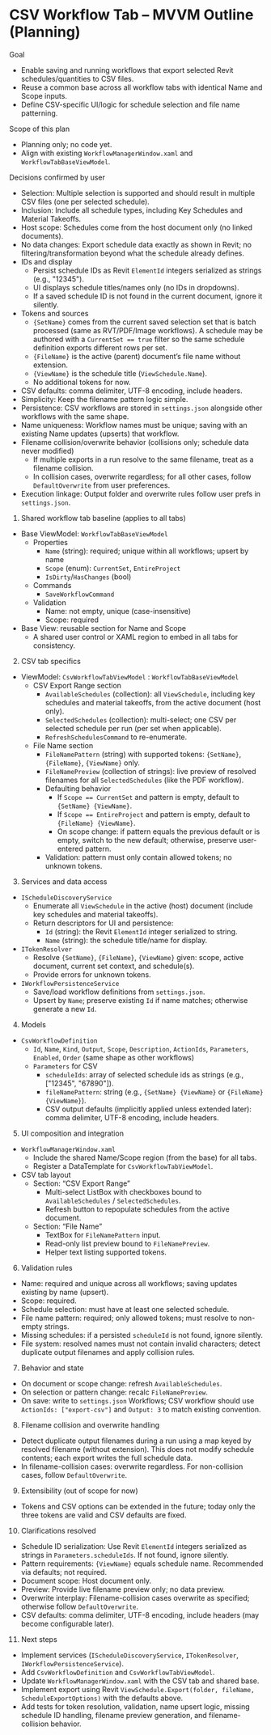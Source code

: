 ﻿# CSV Workflow Tab – MVVM Outline (Planning)

Goal
- Enable saving and running workflows that export selected Revit schedules/quantities to CSV files.
- Reuse a common base across all workflow tabs with identical Name and Scope inputs.
- Define CSV-specific UI/logic for schedule selection and file name patterning.

Scope of this plan
- Planning only; no code yet.
- Align with existing `WorkflowManagerWindow.xaml` and `WorkflowTabBaseViewModel`.

Decisions confirmed by user
- Selection: Multiple selection is supported and should result in multiple CSV files (one per selected schedule).
- Inclusion: Include all schedule types, including Key Schedules and Material Takeoffs.
- Host scope: Schedules come from the host document only (no linked documents).
- No data changes: Export schedule data exactly as shown in Revit; no filtering/transformation beyond what the schedule already defines.
- IDs and display
  - Persist schedule IDs as Revit `ElementId` integers serialized as strings (e.g., "12345").
  - UI displays schedule titles/names only (no IDs in dropdowns).
  - If a saved schedule ID is not found in the current document, ignore it silently.
- Tokens and sources
  - `{SetName}` comes from the current saved selection set that is batch processed (same as RVT/PDF/Image workflows). A schedule may be authored with a `CurrentSet == true` filter so the same schedule definition exports different rows per set.
  - `{FileName}` is the active (parent) document’s file name without extension.
  - `{ViewName}` is the schedule title (`ViewSchedule.Name`).
  - No additional tokens for now.
- CSV defaults: comma delimiter, UTF-8 encoding, include headers.
- Simplicity: Keep the filename pattern logic simple.
- Persistence: CSV workflows are stored in `settings.json` alongside other workflows with the same shape.
- Name uniqueness: Workflow names must be unique; saving with an existing Name updates (upserts) that workflow.
- Filename collision/overwrite behavior (collisions only; schedule data never modified)
  - If multiple exports in a run resolve to the same filename, treat as a filename collision.
  - In collision cases, overwrite regardless; for all other cases, follow `DefaultOverwrite` from user preferences.
- Execution linkage: Output folder and overwrite rules follow user prefs in `settings.json`.

1) Shared workflow tab baseline (applies to all tabs)
- Base ViewModel: `WorkflowTabBaseViewModel`
  - Properties
    - `Name` (string): required; unique within all workflows; upsert by name
    - `Scope` (enum): `CurrentSet`, `EntireProject`
    - `IsDirty`/`HasChanges` (bool)
  - Commands
    - `SaveWorkflowCommand`
  - Validation
    - Name: not empty, unique (case-insensitive)
    - Scope: required
- Base View: reusable section for Name and Scope
  - A shared user control or XAML region to embed in all tabs for consistency.

2) CSV tab specifics
- ViewModel: `CsvWorkflowTabViewModel` : `WorkflowTabBaseViewModel`
  - CSV Export Range section
    - `AvailableSchedules` (collection): all `ViewSchedule`, including key schedules and material takeoffs, from the active document (host only).
    - `SelectedSchedules` (collection): multi-select; one CSV per selected schedule per run (per set when applicable).
    - `RefreshSchedulesCommand` to re-enumerate.
  - File Name section
    - `FileNamePattern` (string) with supported tokens: `{SetName}`, `{FileName}`, `{ViewName}` only.
    - `FileNamePreview` (collection of strings): live preview of resolved filenames for all `SelectedSchedules` (like the PDF workflow).
    - Defaulting behavior
      - If `Scope == CurrentSet` and pattern is empty, default to `{SetName} {ViewName}`.
      - If `Scope == EntireProject` and pattern is empty, default to `{FileName} {ViewName}`.
      - On scope change: if pattern equals the previous default or is empty, switch to the new default; otherwise, preserve user-entered pattern.
    - Validation: pattern must only contain allowed tokens; no unknown tokens.

3) Services and data access
- `IScheduleDiscoveryService`
  - Enumerate all `ViewSchedule` in the active (host) document (include key schedules and material takeoffs).
  - Return descriptors for UI and persistence:
    - `Id` (string): the Revit `ElementId` integer serialized to string.
    - `Name` (string): the schedule title/name for display.
- `ITokenResolver`
  - Resolve `{SetName}`, `{FileName}`, `{ViewName}` given: scope, active document, current set context, and schedule(s).
  - Provide errors for unknown tokens.
- `IWorkflowPersistenceService`
  - Save/load workflow definitions from `settings.json`.
  - Upsert by `Name`; preserve existing `Id` if name matches; otherwise generate a new `Id`.

4) Models
- `CsvWorkflowDefinition`
  - `Id`, `Name`, `Kind`, `Output`, `Scope`, `Description`, `ActionIds`, `Parameters`, `Enabled`, `Order` (same shape as other workflows)
  - `Parameters` for CSV
    - `scheduleIds`: array of selected schedule ids as strings (e.g., ["12345", "67890"]).
    - `fileNamePattern`: string (e.g., `{SetName} {ViewName}` or `{FileName} {ViewName}`).
    - CSV output defaults (implicitly applied unless extended later): comma delimiter, UTF-8 encoding, include headers.

5) UI composition and integration
- `WorkflowManagerWindow.xaml`
  - Include the shared Name/Scope region (from the base) for all tabs.
  - Register a DataTemplate for `CsvWorkflowTabViewModel`.
- CSV tab layout
  - Section: “CSV Export Range”
    - Multi-select ListBox with checkboxes bound to `AvailableSchedules` / `SelectedSchedules`.
    - Refresh button to repopulate schedules from the active document.
  - Section: “File Name”
    - TextBox for `FileNamePattern` input.
    - Read-only list preview bound to `FileNamePreview`.
    - Helper text listing supported tokens.

6) Validation rules
- Name: required and unique across all workflows; saving updates existing by name (upsert).
- Scope: required.
- Schedule selection: must have at least one selected schedule.
- File name pattern: required; only allowed tokens; must resolve to non-empty strings.
- Missing schedules: if a persisted `scheduleId` is not found, ignore silently.
- File system: resolved names must not contain invalid characters; detect duplicate output filenames and apply collision rules.

7) Behavior and state
- On document or scope change: refresh `AvailableSchedules`.
- On selection or pattern change: recalc `FileNamePreview`.
- On save: write to `settings.json` Workflows; CSV workflow should use `ActionIds: ["export-csv"]` and `Output: 3` to match existing convention.

8) Filename collision and overwrite handling
- Detect duplicate output filenames during a run using a map keyed by resolved filename (without extension). This does not modify schedule contents; each export writes the full schedule data.
- In filename-collision cases: overwrite regardless. For non-collision cases, follow `DefaultOverwrite`.

9) Extensibility (out of scope for now)
- Tokens and CSV options can be extended in the future; today only the three tokens are valid and CSV defaults are fixed.

10) Clarifications resolved
- Schedule ID serialization: Use Revit `ElementId` integers serialized as strings in `Parameters.scheduleIds`. If not found, ignore silently.
- Pattern requirements: `{ViewName}` equals schedule name. Recommended via defaults; not required.
- Document scope: Host document only.
- Preview: Provide live filename preview only; no data preview.
- Overwrite interplay: Filename-collision cases overwrite as specified; otherwise follow `DefaultOverwrite`.
- CSV defaults: comma delimiter, UTF-8 encoding, include headers (may become configurable later).

11) Next steps
- Implement services (`IScheduleDiscoveryService`, `ITokenResolver`, `IWorkflowPersistenceService`).
- Add `CsvWorkflowDefinition` and `CsvWorkflowTabViewModel`.
- Update `WorkflowManagerWindow.xaml` with the CSV tab and shared base.
- Implement export using Revit `ViewSchedule.Export(folder, fileName, ScheduleExportOptions)` with the defaults above.
- Add tests for token resolution, validation, name upsert logic, missing schedule ID handling, filename preview generation, and filename-collision behavior.